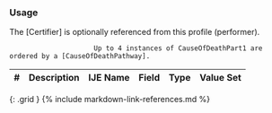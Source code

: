 ### Usage
The [Certifier] is optionally referenced from this profile (performer).

                         Up to 4 instances of CauseOfDeathPart1 are ordered by a [CauseOfDeathPathway].

| **#** |  **Description**   |  **IJE Name**   |  **Field**  |  **Type**  | **Value Set**  |
| ---------| ------------- | ------------ | -------------- | -------- | -------- |
{: .grid }
{% include markdown-link-references.md %}
